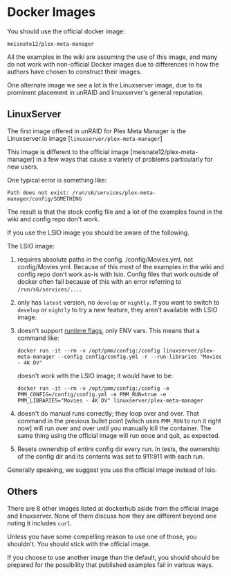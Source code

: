 # Docker Images

You should use the official docker image:

```
meisnate12/plex-meta-manager
```

All the examples in the wiki are assuming the use of this image, and many do not work with non-official Docker images due to differences in how the authors have chosen to construct their images.

One alternate image we see a lot is the Linuxserver image, due to its prominent placement in unRAID and linuxserver's general reputation.

## LinuxServer

The first image offered in unRAID for Plex Meta Manager is the Linuxserver.io image [`linuxserver/plex-meta-manager`]

This image is different to the official image [meisnate12/plex-meta-manager] in a few ways that cause a variety of problems particularly for new users.

One typical error is something like:

```
Path does not exist: /run/s6/services/plex-meta-manager/config/SOMETHING
```

The result is that the stock config file and a lot of the examples found in the wiki and config repo don't work.

If you use the LSIO image you should be aware of the following.

The LSIO image:

1. requires absolute paths in the config. /config/Movies.yml, not config/Movies.yml. Because of this most of the examples in the wiki and config repo don't work as-is with lsio. Config files that work outside of docker often fail because of this with an error referring to `/run/s6/services/...`.

2. only has `latest` version, no `develop` or `nightly`. If you want to switch to `develop` or `nightly` to try a new feature, they aren't available with LSIO image.

3. doesn't support [runtime flags](environmental.md), only ENV vars. This means that a command like:

   ```
   docker run -it --rm -v /opt/pmm/config:/config linuxserver/plex-meta-manager --config config/config.yml -r --run-libraries "Movies - 4K DV"
   ```

   doesn't work with the LSIO image; it would have to be:

   ```
   docker run -it --rm -v /opt/pmm/config:/config -e PMM_CONFIG=/config/config.yml -e PMM_RUN=true -e PMM_LIBRARIES="Movies - 4K DV" linuxserver/plex-meta-manager
   ```

4. doesn't do manual runs correctly; they loop over and over. That command in the previous bullet point [which uses `PMM_RUN` to run it right now] will run over and over until you manually kill the container.  The same thing using the official image will run once and quit, as expected.

5. Resets ownership of entire config dir every run. In tests, the ownership of the config dir and its contents was set to 911:911 with each run.

Generally speaking, we suggest you use the official image instead of lsio.

## Others

There are 8 other images listed at dockerhub aside from the official image and linuxserver.  None of them discuss how they are different beyond one noting it includes `curl`.

Unless you have some compelling reason to use one of those, you shouldn't.  You should stick with the official image.

If you choose to use another image than the default, you should should be prepared for the possibility that published examples fail in various ways.